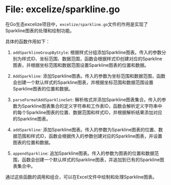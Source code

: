 # File: excelize/sparkline.go

在Go生态excelize项目中，`excelize/sparkline.go`文件的作用是实现了Sparkline图表的处理和绘制功能。

具体的函数作用如下：

1. `addSparklineGroupByStyle`: 根据样式分组添加Sparkline图表。传入的参数分别为样式ID、坐标范围、数据范围，函数会根据样式ID创建对应的Sparkline图表，并根据坐标范围和数据范围设置Sparkline图表的位置和数据。

2. `AddSparkline`: 添加Sparkline图表。传入的参数为坐标范围和数据范围，函数会创建一个默认样式的Sparkline图表，并根据坐标范围和数据范围设置Sparkline图表的位置和数据。

3. `parseFormatAddSparklineSet`: 解析格式并添加Sparkline图表集合。传入的参数为Sparkline图表集合的定义字符串和工作表ID，函数会解析定义字符串中的每个Sparkline图表的位置、数据范围和样式ID，并根据解析结果添加对应的Sparkline图表。

4. `addSparkline`: 添加Sparkline图表。传入的参数为Sparkline图表的位置、数据范围和样式ID，函数会根据传入的参数创建对应的Sparkline图表，并设置图表的位置和数据。

5. `appendSparkline`: 追加Sparkline图表。传入的参数为图表的位置和数据范围，函数会创建一个默认样式的Sparkline图表，并追加到已有的Sparkline图表集合中。

通过这些函数的调用和组合，可以在Excel文件中绘制和处理Sparkline图表。


